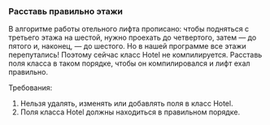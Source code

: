 
### Расставь правильно этажи

В алгоритме работы отельного лифта прописано: чтобы подняться с третьего этажа на шестой, нужно проехать до четвертого, затем &mdash; до пятого и, наконец, &mdash; до шестого.
Но в нашей программе все этажи перепутались! Поэтому сейчас класс Hotel не компилируется. Расставь поля класса в таком порядке, чтобы он компилировался и лифт ехал правильно.


Требования:
1.	Нельзя удалять, изменять или добавлять поля в класс Hotel.
2.	Поля класса Hotel должны находиться в правильном порядке.


